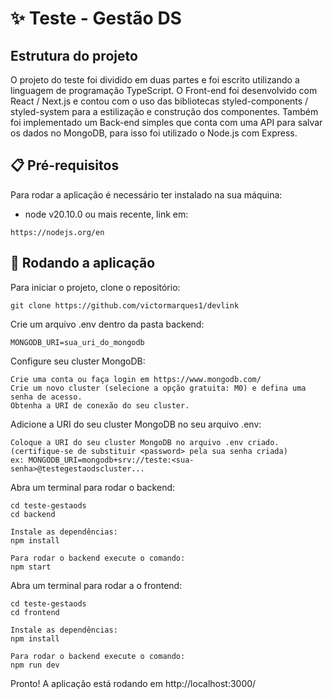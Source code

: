 # ✨ Teste - Gestão DS

## Estrutura do projeto
O projeto do teste foi dividido em duas partes e foi escrito utilizando a linguagem de programação TypeScript. O Front-end foi desenvolvido com React / Next.js e contou com o uso das bibliotecas styled-components / styled-system para a estilização e construção dos componentes. Também foi implementado um Back-end simples que conta com uma API para salvar os dados no MongoDB, para isso foi utilizado o Node.js com Express.

## 📋 Pré-requisitos

Para rodar a aplicação é necessário ter instalado na sua máquina:

- node v20.10.0 ou mais recente, link em:
```
https://nodejs.org/en
```

## 🚀 Rodando a aplicação

Para iniciar o projeto, clone o repositório:

```
git clone https://github.com/victormarques1/devlink
```
Crie um arquivo .env dentro da pasta backend:
```
MONGODB_URI=sua_uri_do_mongodb
```

Configure seu cluster MongoDB:
```
Crie uma conta ou faça login em https://www.mongodb.com/
Crie um novo cluster (selecione a opção gratuita: M0) e defina uma senha de acesso.
Obtenha a URI de conexão do seu cluster.
```

Adicione a URI do seu cluster MongoDB no seu arquivo .env:

```
Coloque a URI do seu cluster MongoDB no arquivo .env criado. (certifique-se de substituir <password> pela sua senha criada)
ex: MONGODB_URI=mongodb+srv://teste:<sua-senha>@testegestaodscluster...
```

Abra um terminal para rodar o backend: 

```
cd teste-gestaods 
cd backend

Instale as dependências:
npm install

Para rodar o backend execute o comando: 
npm start
```

Abra um terminal para rodar a o frontend:

```
cd teste-gestaods 
cd frontend

Instale as dependências:
npm install

Para rodar o backend execute o comando: 
npm run dev
```

Pronto! A aplicação está rodando em http://localhost:3000/
